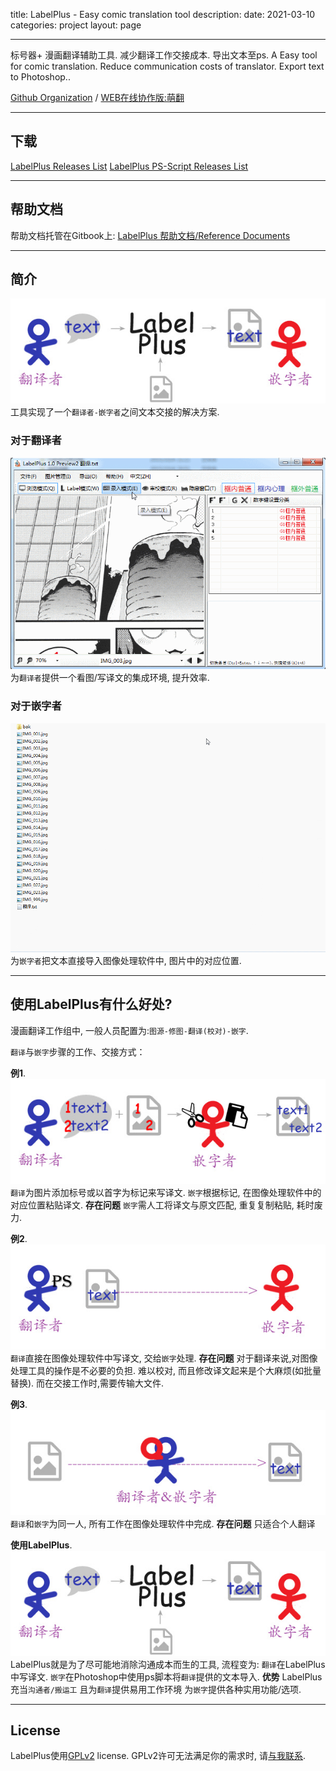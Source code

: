 title: LabelPlus - Easy comic translation tool
description:
date: 2021-03-10
categories: project
layout: page

---

标号器+ 漫画翻译辅助工具. 减少翻译工作交接成本. 导出文本至ps.
A Easy tool for comic translation. Reduce communication costs of translator. Export text to Photoshop..

[Github Organization](https://github.com/LabelPlus) / [WEB在线协作版:萌翻](http://moeflow.com/)

<!--more-->

---

## 下载

[LabelPlus Releases List](https://github.com/LabelPlus/LabelPlus/releases)
[LabelPlus PS-Script Releases List](https://github.com/LabelPlus/PS-Script/releases)

---

## 帮助文档

帮助文档托管在Gitbook上: [LabelPlus 帮助文档/Reference Documents](https://labelplus.gitbooks.io/labelplus_help/content/)

---

## 简介

![img](/label_plus/1_labelplus.jpg)
工具实现了一个`翻译者-嵌字者`之间文本交接的解决方案.

### 对于翻译者

![img](/label_plus/1_1_show_trans.gif)
为`翻译者`提供一个看图/写译文的集成环境, 提升效率.

### 对于嵌字者

![img](/label_plus/1_2_show_ps.gif)
为`嵌字者`把文本直接导入图像处理软件中, 图片中的对应位置.


---

## 使用LabelPlus有什么好处?

漫画翻译工作组中, 一般人员配置为:`图源-修图-翻译(校对)-嵌字`.

`翻译`与`嵌字`步骤的工作、交接方式：

__例1__.
![img](/label_plus/2_exp1.jpg)
`翻译`为图片添加标号或以首字为标记来写译文.
`嵌字`根据标记, 在图像处理软件中的对应位置粘贴译文.
__存在问题__
`嵌字`需人工将译文与原文匹配, 重复复制粘贴, 耗时废力.

__例2__.
![img](/label_plus/2_exp2.jpg)
`翻译`直接在图像处理软件中写译文, 交给`嵌字`处理.
__存在问题__
对于翻译来说,对图像处理工具的操作是不必要的负担.
难以校对, 而且修改译文起来是个大麻烦(如批量替换).
而在交接工作时,需要传输大文件.


__例3__.
![img](/label_plus/2_exp3.jpg)
`翻译`和`嵌字`为同一人, 所有工作在图像处理软件中完成.
__存在问题__
只适合个人翻译

__使用LabelPlus__.
![img](/label_plus/1_labelplus.jpg)
LabelPlus就是为了尽可能地消除沟通成本而生的工具, 流程变为:
`翻译`在LabelPlus中写译文.
`嵌字`在Photoshop中使用ps脚本将`翻译`提供的文本导入.
__优势__
LabelPlus充当`沟通者/搬运工`
且为`翻译`提供易用工作环境
为`嵌字`提供各种实用功能/选项.

---

## License

LabelPlus使用[GPLv2](http://www.gnu.org/licenses/gpl-2.0.html) license.
GPLv2许可无法满足你的需求时, 请[与我联系](/about_me).

